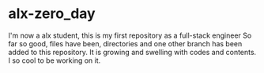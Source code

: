 # alx-zero_day
I'm now a alx student, this is my first repository as a full-stack engineer
So far so good, files have been, directories and one other branch has been added to this repository. It is growing and swelling with codes and contents. I so cool to be working on it.
